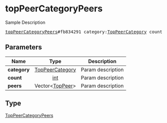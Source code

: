 # topPeerCategoryPeers

Sample Description

<pre>
<a href="../constructor/topPeerCategoryPeers.md">topPeerCategoryPeers</a>#fb834291 category:<a href="../type/TopPeerCategory.md">TopPeerCategory</a> count:<a href="../type/int.md">int</a> peers:Vector&lt;<a href="../type/TopPeer.md">TopPeer</a>&gt; = <a href="../type/TopPeerCategoryPeers.md">TopPeerCategoryPeers</a>;
</pre>
## Parameters

| Name | Type | Description |
|------|:----:|-------------|
| **category** | <a href="../type/TopPeerCategory.md">TopPeerCategory</a> | Param description |
| **count** | <a href="../type/int.md">int</a> | Param description |
| **peers** | Vector&lt;<a href="../type/TopPeer.md">TopPeer</a>&gt; | Param description |

## Type

<a href="../type/TopPeerCategoryPeers.md">TopPeerCategoryPeers</a>
